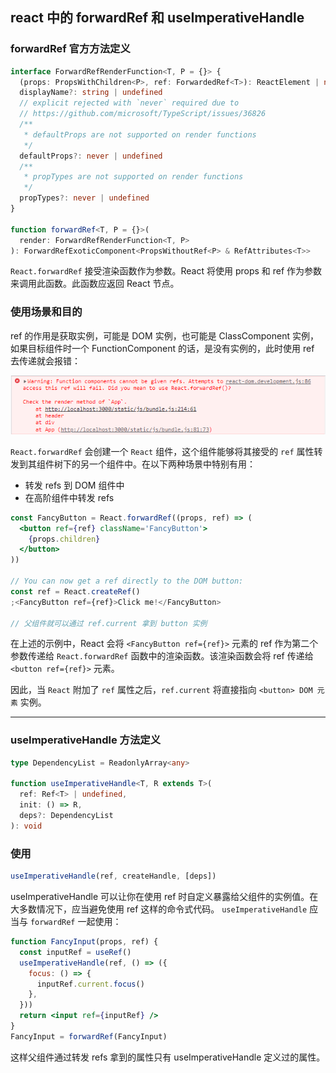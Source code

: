 ## react 中的 forwardRef 和 useImperativeHandle

### forwardRef 官方方法定义

```ts
interface ForwardRefRenderFunction<T, P = {}> {
  (props: PropsWithChildren<P>, ref: ForwardedRef<T>): ReactElement | null
  displayName?: string | undefined
  // explicit rejected with `never` required due to
  // https://github.com/microsoft/TypeScript/issues/36826
  /**
   * defaultProps are not supported on render functions
   */
  defaultProps?: never | undefined
  /**
   * propTypes are not supported on render functions
   */
  propTypes?: never | undefined
}

function forwardRef<T, P = {}>(
  render: ForwardRefRenderFunction<T, P>
): ForwardRefExoticComponent<PropsWithoutRef<P> & RefAttributes<T>>
```

`React.forwardRef` 接受渲染函数作为参数。React 将使用 props 和 ref 作为参数来调用此函数。此函数应返回 React 节点。

### 使用场景和目的

ref 的作用是获取实例，可能是 DOM 实例，也可能是 ClassComponent 实例，如果目标组件时一个 FunctionComponent 的话，是没有实例的，此时使用 ref 去传递就会报错：

![图 1](../images/41f6ad2854e46602ffccaa9160d21dd72cf34eeb904d0976192588dfc302d5ee.png)  


`React.forwardRef` 会创建一个 `React` 组件，这个组件能够将其接受的 `ref` 属性转发到其组件树下的另一个组件中。在以下两种场景中特别有用：

- 转发 refs 到 DOM 组件中
- 在高阶组件中转发 refs

```jsx
const FancyButton = React.forwardRef((props, ref) => (
  <button ref={ref} className='FancyButton'>
    {props.children}
  </button>
))

// You can now get a ref directly to the DOM button:
const ref = React.createRef()
;<FancyButton ref={ref}>Click me!</FancyButton>

// 父组件就可以通过 ref.current 拿到 button 实例
```

在上述的示例中，React 会将 `<FancyButton ref={ref}>` 元素的 ref 作为第二个参数传递给 `React.forwardRef` 函数中的渲染函数。该渲染函数会将 ref 传递给 `<button ref={ref}>` 元素。

因此，当 `React` 附加了 `ref` 属性之后，`ref.current` 将直接指向 `<button> DOM 元素` 实例。

---

### useImperativeHandle 方法定义

```ts
type DependencyList = ReadonlyArray<any>

function useImperativeHandle<T, R extends T>(
  ref: Ref<T> | undefined,
  init: () => R,
  deps?: DependencyList
): void
```

### 使用

```jsx
useImperativeHandle(ref, createHandle, [deps])
```

useImperativeHandle 可以让你在使用 ref 时自定义暴露给父组件的实例值。在大多数情况下，应当避免使用 ref 这样的命令式代码。
`useImperativeHandle` 应当与 `forwardRef` 一起使用：

```jsx
function FancyInput(props, ref) {
  const inputRef = useRef()
  useImperativeHandle(ref, () => ({
    focus: () => {
      inputRef.current.focus()
    },
  }))
  return <input ref={inputRef} />
}
FancyInput = forwardRef(FancyInput)
```

这样父组件通过转发 refs 拿到的属性只有 useImperativeHandle 定义过的属性。
